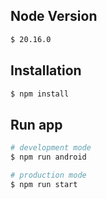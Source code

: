 ## Node Version

```bash
$ 20.16.0
```

## Installation

```bash
$ npm install
```

## Run app

```bash
# development mode
$ npm run android

# production mode
$ npm run start
```
